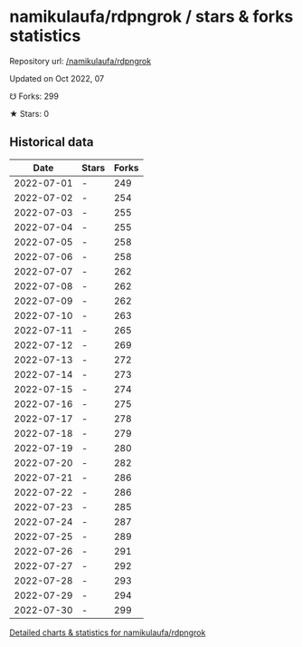 # namikulaufa/rdpngrok / stars & forks statistics

Repository url: [/namikulaufa/rdpngrok](https://github.com/namikulaufa/rdpngrok)

Updated on Oct 2022, 07

☋ Forks: 299

★ Stars: 0

## Historical data
| Date | Stars | Forks |
|------|-------|-------|
| 2022-07-01 | - | 249 | 
| 2022-07-02 | - | 254 | 
| 2022-07-03 | - | 255 | 
| 2022-07-04 | - | 255 | 
| 2022-07-05 | - | 258 | 
| 2022-07-06 | - | 258 | 
| 2022-07-07 | - | 262 | 
| 2022-07-08 | - | 262 | 
| 2022-07-09 | - | 262 | 
| 2022-07-10 | - | 263 | 
| 2022-07-11 | - | 265 | 
| 2022-07-12 | - | 269 | 
| 2022-07-13 | - | 272 | 
| 2022-07-14 | - | 273 | 
| 2022-07-15 | - | 274 | 
| 2022-07-16 | - | 275 | 
| 2022-07-17 | - | 278 | 
| 2022-07-18 | - | 279 | 
| 2022-07-19 | - | 280 | 
| 2022-07-20 | - | 282 | 
| 2022-07-21 | - | 286 | 
| 2022-07-22 | - | 286 | 
| 2022-07-23 | - | 285 | 
| 2022-07-24 | - | 287 | 
| 2022-07-25 | - | 289 | 
| 2022-07-26 | - | 291 | 
| 2022-07-27 | - | 292 | 
| 2022-07-28 | - | 293 | 
| 2022-07-29 | - | 294 | 
| 2022-07-30 | - | 299 | 


[Detailed charts & statistics for namikulaufa/rdpngrok](https://reviewgithub.com/rep/namikulaufa/rdpngrok)
